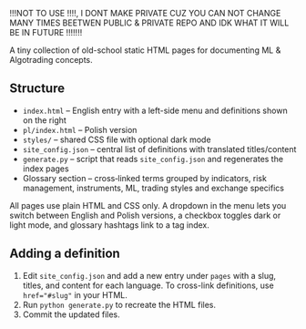 !!!NOT TO USE !!!!, 
I DONT MAKE PRIVATE CUZ YOU CAN NOT CHANGE MANY TIMES BEETWEN PUBLIC & PRIVATE REPO AND IDK WHAT IT WILL BE IN FUTURE
!!!!!!!






A tiny collection of old-school static HTML pages for documenting ML & Algotrading concepts.

## Structure

- `index.html` – English entry with a left-side menu and definitions shown on the right
- `pl/index.html` – Polish version
- `styles/` – shared CSS file with optional dark mode
- `site_config.json` – central list of definitions with translated titles/content
- `generate.py` – script that reads `site_config.json` and regenerates the index pages
- Glossary section – cross‑linked terms grouped by indicators, risk management, instruments, ML, trading styles and exchange specifics

All pages use plain HTML and CSS only. A dropdown in the menu lets you switch between English and Polish versions, a checkbox toggles dark or light mode, and glossary hashtags link to a tag index.

## Adding a definition

1. Edit `site_config.json` and add a new entry under `pages` with a slug, titles, and content for each language. To cross-link definitions, use `href="#slug"` in your HTML.
2. Run `python generate.py` to recreate the HTML files.
3. Commit the updated files.
